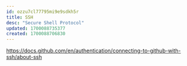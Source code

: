 ```yaml
---
id: ozzu7cl77795mi9e9sdkh5r
title: SSH
desc: "Secure Shell Protocol"
updated: 1700088735377
created: 1700088706830
---
```


https://docs.github.com/en/authentication/connecting-to-github-with-ssh/about-ssh
